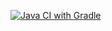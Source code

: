 [![Java CI with Gradle](https://github.com/NikitosSpiridonov/Postman/actions/workflows/gradle.yml/badge.svg)](https://github.com/NikitosSpiridonov/Postman/actions/workflows/gradle.yml)